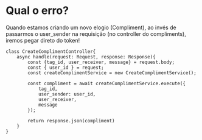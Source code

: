 # Qual o erro?
Quando estamos criando um novo elogio (Compliment), ao invés de passarmos o user_sender na requisição (no controller do compliments), iremos pegar direto do token!

```
class CreateComplimentController{
    async handle(request: Request, response: Response){
        const {tag_id, user_receiver, message} = request.body;
        const { user_id } = request;
        const createComplimentService = new CreateComplimentService();

        const compliment = await createComplimentService.execute({
            tag_id,
            user_sender: user_id,
            user_receiver,
            message
        });

        return response.json(compliment)
    }
}
```
